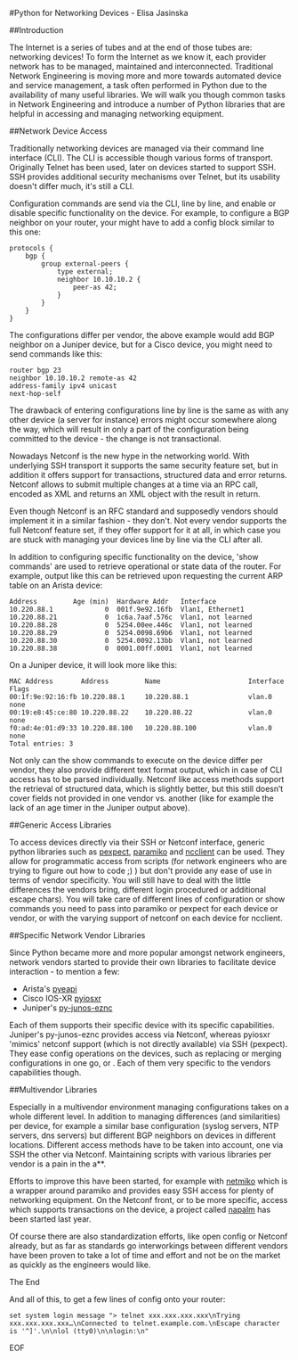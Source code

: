 #Python for Networking Devices - Elisa Jasinska

##Introduction

The Internet is a series of tubes and at the end of those tubes are: networking devices! To form the Internet as we
know it, each provider network has to be managed, maintained and interconnected. Traditional Network Engineering is
moving more and more towards automated device and service management, a task often performed in Python due to the
availability of many useful libraries. We will walk you though common tasks in Network Engineering and introduce a
number of Python libraries that are helpful in accessing and managing networking equipment.

##Network Device Access

Traditionally networking devices are managed via their command line interface (CLI). The CLI is accessible though
various forms of transport. Originally Telnet has been used, later on devices started to support SSH. SSH provides
additional security mechanisms over Telnet, but its usability doesn't differ much, it's still a CLI.

Configuration commands are send via the CLI, line by line, and enable or disable specific functionality on the device.
For example, to configure a BGP neighbor on your router, your might have to add a config block similar to this one:
```
protocols {
    bgp {
        group external-peers {
            type external;
            neighbor 10.10.10.2 {
                peer-as 42;
            }
        }
    }
}
```

The configurations differ per vendor, the above example would add  BGP neighbor on a Juniper device, but for a Cisco
device, you might need to send commands like this:
```
router bgp 23
neighbor 10.10.10.2 remote-as 42
address-family ipv4 unicast
next-hop-self
```

The drawback of entering configurations line by line is the same as with any other device (a server for instance)
errors might occur somewhere along the way, which will result in only a part of the configuration being committed to
the device - the change is not transactional.

Nowadays Netconf is the new hype in the networking world. With underlying SSH transport it supports the same security
feature set, but in addition it offers support  for transactions, structured data and error returns. Netconf allows to
submit multiple changes at a time via an RPC call, encoded as XML and returns an XML object with the result in return.

Even though Netconf is an RFC standard and supposedly vendors should implement it in a similar fashion - they don't.
Not every vendor supports the full Netconf feature set, if they offer support for it at all, in which case you are
stuck with managing your devices line by line via the CLI after all.

In addition to configuring specific functionality on the device, 'show commands' are used to retrieve operational or
state data of the router. For example, output like this can be retrieved upon requesting the current ARP table on an
Arista device:
```
Address         Age (min)  Hardware Addr   Interface
10.220.88.1             0  001f.9e92.16fb  Vlan1, Ethernet1
10.220.88.21            0  1c6a.7aaf.576c  Vlan1, not learned
10.220.88.28            0  5254.00ee.446c  Vlan1, not learned
10.220.88.29            0  5254.0098.69b6  Vlan1, not learned
10.220.88.30            0  5254.0092.13bb  Vlan1, not learned
10.220.88.38            0  0001.00ff.0001  Vlan1, not learned
```

On a Juniper device, it will look more like this:
```
MAC Address       Address         Name                      Interface           Flags
00:1f:9e:92:16:fb 10.220.88.1     10.220.88.1               vlan.0              none
00:19:e8:45:ce:80 10.220.88.22    10.220.88.22              vlan.0              none
f0:ad:4e:01:d9:33 10.220.88.100   10.220.88.100             vlan.0              none
Total entries: 3
```

Not only can the show commands to execute on the device differ per vendor, they also provide different text format
output, which in case of CLI access has to be parsed individually. Netconf like access methods support the retrieval
of structured data, which is slightly better, but this still doesn’t cover fields not provided in one vendor vs.
another (like for example the lack of an age timer in the Juniper output above).

##Generic Access Libraries

To access devices directly via their SSH or Netconf interface, generic python libraries such as
[pexpect](https://github.com/pexpect/pexpect), [paramiko](https://github.com/paramiko/paramiko) and
[ncclient](https://github.com/ncclient/ncclient) can be used. They allow for programmatic access from scripts
(for network engineers who are trying to figure out how to code ;) ) but don't provide any ease of use in terms of
vendor specificity. You will still have to deal with the little differences the vendors bring, different login
procedured or additional escape chars). You will take care of different lines of configuration or show commands you
need to pass into paramiko or pexpect for each device or vendor, or with the varying support of netconf on each
device for ncclient.

##Specific Network Vendor Libraries

Since Python became more and more popular amongst network engineers, network vendors started to provide their own
libraries to facilitate device interaction - to mention a few: 

* Arista's [pyeapi](https://github.com/arista-eosplus/pyeapi)
* Cisco IOS-XR [pyiosxr](https://github.com/fooelisa/pyiosxr)
* Juniper's [py-junos-eznc](https://github.com/Juniper/py-junos-eznc )

Each of them supports their specific device with its specific capabilities. Juniper's py-junos-eznc  provides access
via Netconf, whereas pyiosxr 'mimics' netconf support (which is not directly available) via SSH (pexpect). They ease
config operations on the devices, such as replacing or merging configurations in one go, or . Each of them very
specific to the vendors capabilities though. 

##Multivendor Libraries

Especially in a multivendor environment managing configurations takes on a whole different level. In addition to
managing differences (and similarities) per device, for example a similar base configuration (syslog servers, NTP
servers, dns servers) but different BGP neighbors on devices in different locations. Different access methods have to
be taken into account, one via SSH the other via Netconf. Maintaining scripts with various libraries per vendor is a
pain in the a**.

Efforts to improve this  have been started, for example with [netmiko](https://github.com/ktbyers/netmiko) which is a
wrapper around paramiko and provides easy SSH access for plenty of networking equipment. On the Netconf front, or to
be more specific, access which supports transactions on the device, a project called
[napalm](https://github.com/napalm-automation/napalm) has been started last year.

Of course there are also standardization efforts, like open config or Netconf already, but as far as standards go
interworkings between different vendors have been proven to take a lot of time and effort and not be on the market as
quickly as the engineers would like.

<!---
##How to deal with your configuration management?

Independent of the library you use to access your devices, configurations still need to be managed per device (and
vendor). For a more programatic approach, we use templating 

We use configuration templating and process enforcement tools (such as jinja2, ansibe) that are helpful in creating
procedures for your work environment.
--->

The End

And all of this, to get a few lines of config onto your router:

```
set system login message "> telnet xxx.xxx.xxx.xxx\nTrying xxx.xxx.xxx.xxx…\nConnected to telnet.example.com.\nEscape character is '^]'.\n\nlol (tty0)\n\nlogin:\n"
```
EOF
